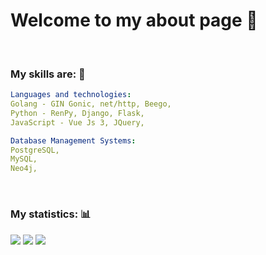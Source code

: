 # Welcome to my about page 🤠

<br>

### My skills are: 🧠

```yaml
Languages and technologies:
Golang - GIN Gonic, net/http, Beego,
Python - RenPy, Django, Flask,
JavaScript - Vue Js 3, JQuery,

Database Management Systems:
PostgreSQL,
MySQL,
Neo4j,

```

<br>

### My statistics: 📊

![](http://github-profile-summary-cards.vercel.app/api/cards/profile-details?username=Roupse&theme=github_dark)</div></center>
![](http://github-profile-summary-cards.vercel.app/api/cards/repos-per-language?username=Roupse&theme=github_dark) 
![](http://github-profile-summary-cards.vercel.app/api/cards/stats?username=Roupse&theme=github_dark)

<br>

